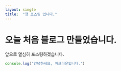 ```yaml
---
layout: single
title:  "첫 포스팅 입니다."
---
```


# 오늘 처음 블로그 만들었습니다.

앞으로 열심히 포스팅하겠습니다.

```js
console.log("안녕하세요, 마크다운입니다.")
```
